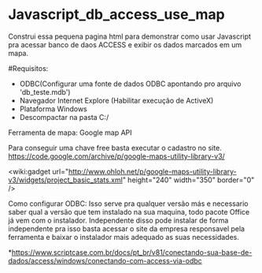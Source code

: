 # Javascript_db_access_use_map
Construi essa pequena pagina html para demonstrar como usar Javascript pra acessar banco de daos ACCESS e exibir os dados marcados em um mapa.


#Requisitos:
* ODBC(Configurar uma fonte de dados ODBC apontando pro arquivo 'db_teste.mdb')
* Navegador Internet Explore (Habilitar execução de ActiveX)
* Plataforma Windows
* Descompactar na pasta C:/ 

Ferramenta de mapa:
Google map API 


Para conseguir uma chave free basta executar o cadastro no site.
https://code.google.com/archive/p/google-maps-utility-library-v3/

<wiki:gadget url="http://www.ohloh.net/p/google-maps-utility-library-v3/widgets/project_basic_stats.xml" height="240" width="350" border="0" />



Como configurar ODBC:
Isso serve pra qualquer versão más e necessario saber qual a versão que tem instalado na sua maquina, todo pacote Office já vem com o instalador. Independente disso pode instalar de forma independente pra isso basta acessar o site da empresa responsavel pela ferramenta e baixar o instalador mais adequado as suas necessidades. 

*https://www.scriptcase.com.br/docs/pt_br/v81/conectando-sua-base-de-dados/access/windows/conectando-com-access-via-odbc

